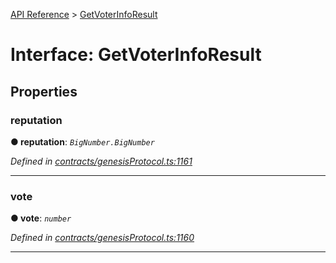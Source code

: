 [API Reference](../README.md) > [GetVoterInfoResult](../interfaces/GetVoterInfoResult.md)



# Interface: GetVoterInfoResult


## Properties
<a id="reputation"></a>

###  reputation

**●  reputation**:  *`BigNumber.BigNumber`* 

*Defined in [contracts/genesisProtocol.ts:1161](https://github.com/daostack/arc.js/blob/61e5f90/lib/contracts/genesisProtocol.ts#L1161)*





___

<a id="vote"></a>

###  vote

**●  vote**:  *`number`* 

*Defined in [contracts/genesisProtocol.ts:1160](https://github.com/daostack/arc.js/blob/61e5f90/lib/contracts/genesisProtocol.ts#L1160)*





___


